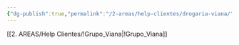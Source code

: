 ```yaml
---
{"dg-publish":true,"permalink":"/2-areas/help-clientes/drogaria-viana/","dgPassFrontmatter":true,"created":"2025-09-26T12:31:52.864-03:00","updated":"2025-09-26T12:33:58.799-03:00"}
---
```


[[2. AREAS/Help Clientes/!Grupo_Viana\|!Grupo_Viana]]